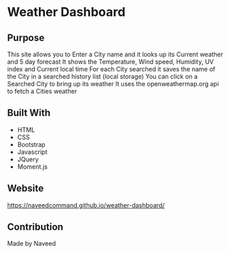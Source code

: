 # Weather Dashboard

## Purpose
This site allows you to Enter a City name and it looks up its Current weather and 5 day forecast
It shows the Temperature, Wind speed, Humidity, UV index and Current local time
For each City searched it saves the name of the City in a searched history list (local storage)
You can click on a Searched City to bring up its weather
It uses the openweathermap.org api to fetch a Cities weather

## Built With
* HTML
* CSS
* Bootstrap
* Javascript
* JQuery
* Moment.js

## Website
https://naveedcommand.github.io/weather-dashboard/

## Contribution
Made by Naveed